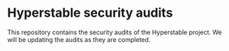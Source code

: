 # Hyperstable security audits

This repository contains the security audits of the Hyperstable project.
We will be updating the audits as they are completed.
